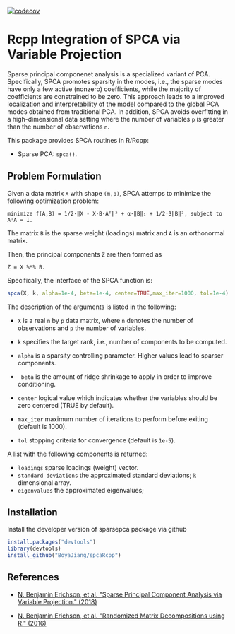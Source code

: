 <!-- badges: start -->
[![codecov](https://codecov.io/gh/BoyaJiang/spcaRcpp/branch/main/graph/badge.svg?token=K67GNXHLD4)](https://codecov.io/gh/BoyaJiang/spcaRcpp)
<!-- badges: end -->

# Rcpp Integration of SPCA via Variable Projection

Sparse principal componenet analysis is a specialized variant of PCA. Specifically, SPCA promotes sparsity
in the modes, i.e., the sparse modes have only a few active (nonzero) coefficients, while the majority of coefficients
are constrained to be zero. This approach leads to a improved localization and interpretability of the model
compared to the global PCA modes obtained from traditional PCA. In addition, SPCA avoids overfitting in a 
high-dimensional data setting where the number of variables ``p`` is greater than the number of observations ``n``.

This package provides SPCA routines in R/Rcpp:
 
* Sparse PCA: ``spca()``.

## Problem Formulation

Given a data matrix ``X`` with shape ``(m,p)``, SPCA attemps to minimize the following
optimization problem:

```
minimize f(A,B) = 1/2⋅‖X - X⋅B⋅Aᵀ‖² + α⋅‖B‖₁ + 1/2⋅β‖B‖², subject to AᵀA = I.
```

The matrix ``B`` is the sparse weight (loadings) matrix and ``A`` is an orthonormal matrix.

Then, the principal components ``Z`` are then formed as

```
Z = X %*% B.
```

Specifically, the interface of the SPCA function is:

```R
spca(X, k, alpha=1e-4, beta=1e-4, center=TRUE,max_iter=1000, tol=1e-4)
```
The description of the arguments is listed in the following:

* ``X`` is a real ``n`` by ``p`` data matrix, where ``n`` denotes the number of observations and ``p`` the number of variables.

* ``k`` specifies the target rank, i.e., number of components to be computed.

* ``alpha`` is a sparsity controlling parameter. Higher values lead to sparser components.

* `` beta`` is the amount of ridge shrinkage to apply in order to improve conditioning.

* ``center`` logical value which indicates whether the variables should be zero centered (TRUE by default).

* ``max_iter`` maximum number of iterations to perform before exiting (default is 1000).

* ``tol`` stopping criteria for convergence (default is ``1e-5``).

A list with the following components is returned:

* ``loadings`` sparse loadings (weight) vector.
* ``standard deviations`` the approximated standard deviations; ``k`` dimensional array.
* ``eigenvalues`` the approximated eigenvalues; 

## Installation

Install the developer version of sparsepca package via github
```R
install.packages("devtools")
library(devtools)
install_github("BoyaJiang/spcaRcpp")
```

## References

* [N. Benjamin Erichson, et al. "Sparse Principal Component Analysis via Variable Projection." (2018)](https://arxiv.org/abs/1804.00341)

* [N. Benjamin Erichson, et al. "Randomized Matrix Decompositions using R." (2016)](http://arxiv.org/abs/1608.02148)
